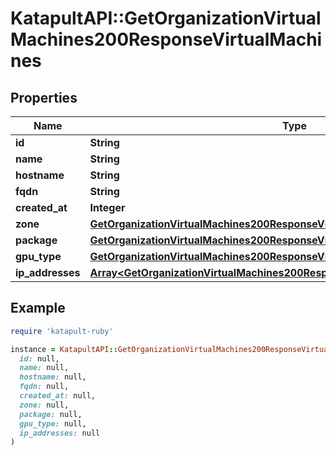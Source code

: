 # KatapultAPI::GetOrganizationVirtualMachines200ResponseVirtualMachines

## Properties

| Name | Type | Description | Notes |
| ---- | ---- | ----------- | ----- |
| **id** | **String** |  | [optional] |
| **name** | **String** |  | [optional] |
| **hostname** | **String** |  | [optional] |
| **fqdn** | **String** |  | [optional] |
| **created_at** | **Integer** |  | [optional] |
| **zone** | [**GetOrganizationVirtualMachines200ResponseVirtualMachinesZone**](GetOrganizationVirtualMachines200ResponseVirtualMachinesZone.md) |  | [optional] |
| **package** | [**GetOrganizationVirtualMachines200ResponseVirtualMachinesPackage**](GetOrganizationVirtualMachines200ResponseVirtualMachinesPackage.md) |  | [optional] |
| **gpu_type** | [**GetOrganizationVirtualMachines200ResponseVirtualMachinesGPUType**](GetOrganizationVirtualMachines200ResponseVirtualMachinesGPUType.md) |  | [optional] |
| **ip_addresses** | [**Array&lt;GetOrganizationVirtualMachines200ResponseVirtualMachinesIPAddresses&gt;**](GetOrganizationVirtualMachines200ResponseVirtualMachinesIPAddresses.md) |  | [optional] |

## Example

```ruby
require 'katapult-ruby'

instance = KatapultAPI::GetOrganizationVirtualMachines200ResponseVirtualMachines.new(
  id: null,
  name: null,
  hostname: null,
  fqdn: null,
  created_at: null,
  zone: null,
  package: null,
  gpu_type: null,
  ip_addresses: null
)
```

